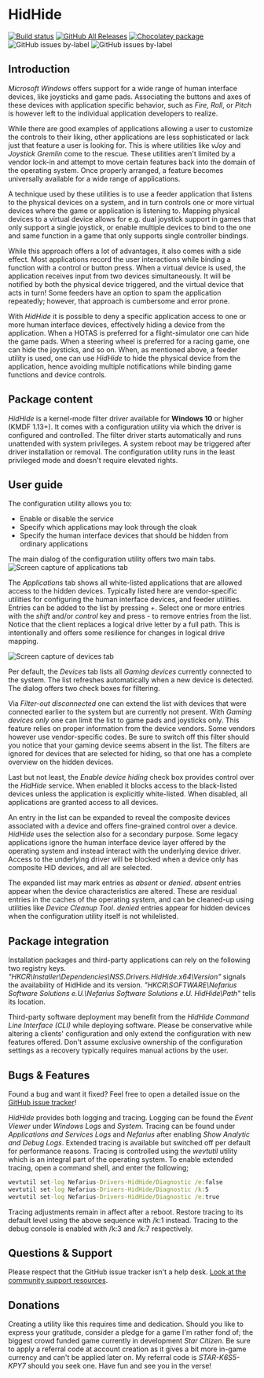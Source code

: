 # HidHide

[![Build status](https://ci.appveyor.com/api/projects/status/s3t4ffx5fnfw5g65/branch/master?svg=true)](https://ci.appveyor.com/project/nefarius/hidhide/branch/master)
[![GitHub All Releases](https://img.shields.io/github/downloads/nefarius/HidHide/total)](https://somsubhra.github.io/github-release-stats/?username=nefarius&repository=HidHide)
[![Chocolatey package](https://img.shields.io/chocolatey/dt/hidhide?color=blue&label=chocolatey)](https://community.chocolatey.org/packages/hidhide)
![GitHub issues by-label](https://img.shields.io/github/issues/nefarius/HidHide/bug)
![GitHub issues by-label](https://img.shields.io/github/issues/nefarius/HidHide/enhancement)

## Introduction

*Microsoft Windows* offers support for a wide range of human interface devices, like joysticks and game pads.
Associating the buttons and axes of these devices with application specific behavior, such as *Fire*, *Roll*, or *Pitch*
is however left to the individual application developers to realize.

While there are good examples of applications allowing a user to customize the controls to their liking, other
applications are less sophisticated or lack just that feature a user is looking for. This is where utilities like *vJoy*
and *Joystick Gremlin* come to the rescue. These utilities aren't limited by a vendor lock-in and attempt to move
certain features back into the domain of the operating system. Once properly arranged, a feature becomes
universally available for a wide range of applications.

A technique used by these utilities is to use a feeder application that listens to the physical devices on a system,
and in turn controls one or more virtual devices where the game or application is listening to. Mapping physical
devices to a virtual device allows for e.g. dual joystick support in games that only support a single joystick, or
enable multiple devices to bind to the one and same function in a game that only supports single controller bindings.

While this approach offers a lot of advantages, it also comes with a side effect. Most applications record the user
interactions while binding a function with a control or button press. When a virtual device is used, the application
receives input from two devices simultaneously. It will be notified by both the physical device triggered, and the
virtual device that acts in turn! Some feeders have an option to spam the application repeatedly; however, that approach is
cumbersome and error prone.

With *HidHide* it is possible to deny a specific application access to one or more human interface devices, effectively
hiding a device from the application. When a HOTAS is preferred for a flight-simulator one can hide the game pads.
When a steering wheel is preferred for a racing game, one can hide the joysticks, and so on. When, as mentioned
above, a feeder utility is used, one can use *HidHide* to hide the physical device from the application, hence avoiding
multiple notifications while binding game functions and device controls.

## Package content

*HidHide* is a kernel-mode filter driver available for **Windows 10** or higher (KMDF 1.13+). It comes with a configuration
utility via which the driver is configured and controlled. The filter driver starts automatically and runs unattended
with system privileges. A system reboot may be triggered after driver installation or removal. The configuration utility
runs in the least privileged mode and doesn't require elevated rights.

## User guide

The configuration utility allows you to:

- Enable or disable the service
- Specify which applications may look through the cloak
- Specify the human interface devices that should be hidden from ordinary applications

The main dialog of the configuration utility offers two main tabs.
![Screen capture of applications tab](/README/DlgApplications.jpg)

The *Applications* tab shows all white-listed applications that are allowed access to the hidden devices. Typically listed
here are vendor-specific utilities for configuring the human interface devices, and feeder utilities. Entries can be added
to the list by pressing *+*. Select one or more entries with the *shift* and/or *control* key and press *-* to remove entries
from the list. Notice that the client replaces a logical drive letter by a full path. This is intentionally and offers some
resilience for changes in logical drive mapping.

![Screen capture of devices tab](/README/DlgDevices.jpg)

Per default, the *Devices* tab lists all *Gaming devices* currently connected to the system. The list refreshes automatically
when a new device is detected. The dialog offers two check boxes for filtering.

Via *Filter-out disconnected* one can extend the list with devices that were connected earlier to the system but are
currently not present. With *Gaming devices only* one can limit the list to game pads and joysticks only. This feature
relies on proper information from the device vendors. Some vendors however use vendor-specific codes. Be sure to
switch off this filter should you notice that your gaming device seems absent in the list. The filters are ignored for
devices that are selected for hiding, so that one has a complete overview on the hidden devices.

Last but not least, the *Enable device hiding* check box provides control over the *HidHide* service. When enabled it
blocks access to the black-listed devices unless the application is explicitly white-listed. When disabled, all applications
are granted access to all devices.

An entry in the list can be expanded to reveal the composite devices associated with a device and offers fine-grained
control over a device. *HidHide* uses the selection also for a secondary purpose. Some legacy applications ignore the
human interface device layer offered by the operating system and instead interact with the underlying device driver.
Access to the underlying driver will be blocked when a device only has composite HID devices, and all are selected.

The expanded list may mark entries as *absent* or *denied*. *absent* entries appear when the device characteristics are altered.
These are residual entries in the caches of the operating system, and can be cleaned-up using utilities like *Device Cleanup Tool*.
*denied* entries appear for hidden devices when the configuration utility itself is not whilelisted.

## Package integration

Installation packages and third-party applications can rely on the following two registry keys.
*"HKCR\Installer\Dependencies\NSS.Drivers.HidHide.x64\Version"* signals the availability of HidHide and its version.
*"HKCR\SOFTWARE\Nefarius Software Solutions e.U.\Nefarius Software Solutions e.U. HidHide\Path"* tells its location.

Third-party software deployment may benefit from the *HidHide Command Line Interface (CLI)* while deploying software.
Please be conservative while altering a clients' configuration and only extend the configuration with new features offered.
Don't assume exclusive ownership of the configuration settings as a recovery typically requires manual actions by the user.

## Bugs & Features

Found a bug and want it fixed? Feel free to open a detailed issue on the [GitHub issue tracker](../../issues)!

*HidHide* provides both logging and tracing. Logging can be found the *Event Viewer* under *Windows Logs* and *System*.
Tracing can be found under *Applications and Services Logs* and *Nefarius* after enabling *Show Analytic and Debug Logs*.
Extended tracing is available but switched off per default for performance reasons. Tracing is controlled using the *wevtutil* utility
which is an integral part of the operating system. To enable extended tracing, open a command shell, and enter the following;

```cmd
wevtutil set-log Nefarius-Drivers-HidHide/Diagnostic /e:false
wevtutil set-log Nefarius-Drivers-HidHide/Diagnostic /k:5
wevtutil set-log Nefarius-Drivers-HidHide/Diagnostic /e:true
```

Tracing adjustments remain in affect after a reboot. Restore tracing to its default level using the above sequence with /k:1 instead.
Tracing to the debug console is enabled with /k:3 and /k:7 respectively.

## Questions & Support

Please respect that the GitHub issue tracker isn't a help desk. [Look at the community support resources](https://docs.nefarius.at/Community-Support/).

## Donations

Creating a utility like this requires time and dedication. Should you like to express your gratitude, consider a pledge
for a game I'm rather fond of; the biggest crowd funded game currently in development *Star Citizen*. Be sure to apply a
referral code at account creation as it gives a bit more in-game currency and can't be applied later on. My referral code
is *STAR-K6S5-KPY7* should you seek one. Have fun and see you in the verse!

